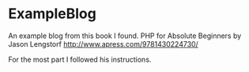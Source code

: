 ExampleBlog
===========

An example blog from this book I found.
PHP for Absolute Beginners by Jason Lengstorf
http://www.apress.com/9781430224730/

For the most part I followed his instructions.